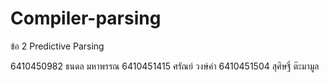 ﻿# Compiler-parsing

ข้อ 2 Predictive Parsing

6410450982 ธนดล มหาพรรณ
6410451415 ศรัณย์ วงษ์คำ
6410451504 สุศิษฐิ์ ต๊ะมามูล
